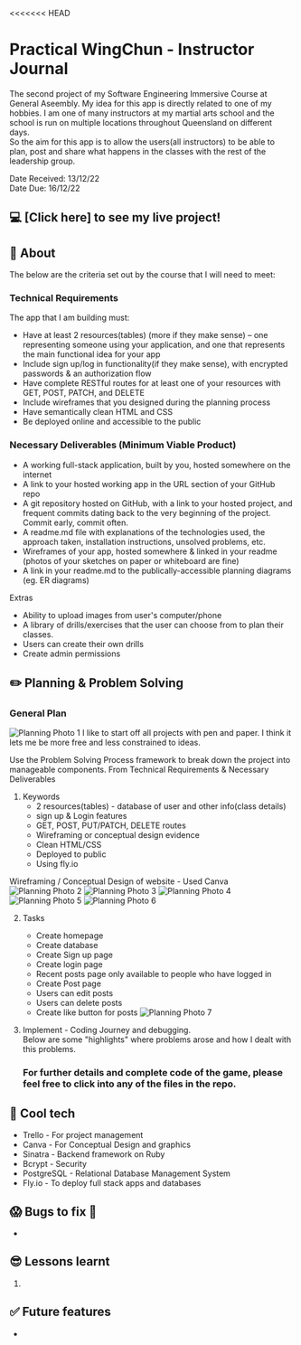 <<<<<<< HEAD
# Practical WingChun - Instructor Journal
The second project of my Software Engineering Immersive Course at General Aseembly. My idea for this app is directly related to one of my hobbies. I am one of many instructors at my martial arts school and the school is run on multiple locations throughout Queensland on different days.<br/> 
So the aim for this app is to allow the users(all instructors) to be able to plan, post and share what happens in the classes with the rest of the leadership group. <br/> 

Date Received: 13/12/22<br/>
Date Due: 16/12/22

## :computer: [Click here] to see my live project!

## :page_facing_up: About
The below are the criteria set out by the course that I will need to meet:
### Technical Requirements
The app that I am building must:
- Have at least 2 resources(tables) (more if they make sense) – one representing someone using your application, and one that represents the main functional idea for your app
- Include sign up/log in functionality(if they make sense), with encrypted passwords & an authorization flow
- Have complete RESTful routes for at least one of your resources with GET, POST, PATCH, and DELETE
- Include wireframes that you designed during the planning process
- Have semantically clean HTML and CSS
- Be deployed online and accessible to the public


### Necessary Deliverables (Minimum Viable Product)
- A working full-stack application, built by you, hosted somewhere on the internet
- A link to your hosted working app in the URL section of your GitHub repo
- A git repository hosted on GitHub, with a link to your hosted project, and frequent commits dating back to the very beginning of the project. Commit early, commit often.
- A readme.md file with explanations of the technologies used, the approach taken, installation instructions, unsolved problems, etc.
- Wireframes of your app, hosted somewhere & linked in your readme (photos of your sketches on paper or whiteboard are fine)
- A link in your readme.md to the publically-accessible planning diagrams (eg. ER diagrams)


Extras
- Ability to upload images from user's computer/phone
- A library of drills/exercises that the user can choose from to plan their classes.
- Users can create their own drills
- Create admin permissions
 
## :pencil2: Planning & Problem Solving
### General Plan
![Planning Photo 1](./images/Planning_01.jpg)
I like to start off all projects with pen and paper. I think it lets me be more free and less constrained to ideas. 

Use the Problem Solving Process framework to break down the project into manageable components. From Technical Requirements & Necessary Deliverables
1.  Keywords 
    - 2 resources(tables) - database of user and other info(class details)
    - sign up & Login features
    - GET, POST, PUT/PATCH, DELETE routes
    - Wireframing or conceptual design evidence
    - Clean HTML/CSS
    - Deployed to public 
    - Using fly.io 

Wireframing / Conceptual Design of website - Used Canva
![Planning Photo 2](./images/Planning_02.jpg)
![Planning Photo 3](./images/Planning_03.jpg)
![Planning Photo 4](./images/Planning_04.jpg)
![Planning Photo 5](./images/Planning_05.jpg)
![Planning Photo 6](./images/Planning_06.jpg)

2.  Tasks <br/>
    - Create homepage
    - Create database
    - Create Sign up page
    - Create login page
    - Recent posts page only available to people who have logged in
    - Create Post page
    - Users can edit posts
    - Users can delete posts
    - Create like button for posts
    ![Planning Photo 7](./images/Planning_07.jpg)

3.  Implement - Coding Journey and debugging.<br/> 
    Below are some "highlights" where problems arose and how I dealt with this problems. <br/> 


    ### For further details and complete code of the game, please feel free to click into any of the files in the repo.  

## :rocket: Cool tech
- Trello - For project management
- Canva - For Conceptual Design and graphics
- Sinatra - Backend framework on Ruby
- Bcrypt - Security
- PostgreSQL - Relational Database Management System
- Fly.io - To deploy full stack apps and databases


## :scream: Bugs to fix :bug:
- 

## :sunglasses: Lessons learnt
1.  

## :white_check_mark: Future features
- 


